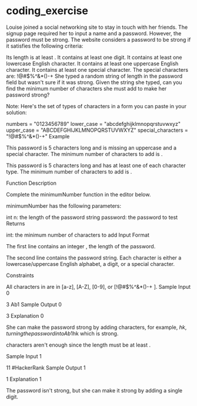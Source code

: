 # coding_exercise

Louise joined a social networking site to stay in touch with her friends. The signup page required her to input a name and a password. However, the password must be strong. The website considers a password to be strong if it satisfies the following criteria:

Its length is at least .
It contains at least one digit.
It contains at least one lowercase English character.
It contains at least one uppercase English character.
It contains at least one special character. The special characters are: !@#$%^&*()-+
She typed a random string of length  in the password field but wasn't sure if it was strong. Given the string she typed, can you find the minimum number of characters she must add to make her password strong?

Note: Here's the set of types of characters in a form you can paste in your solution:

numbers = "0123456789"
lower_case = "abcdefghijklmnopqrstuvwxyz"
upper_case = "ABCDEFGHIJKLMNOPQRSTUVWXYZ"
special_characters = "!@#$%^&*()-+"
Example


This password is 5 characters long and is missing an uppercase and a special character. The minimum number of characters to add is .


This password is 5 characters long and has at least one of each character type. The minimum number of characters to add is .

Function Description

Complete the minimumNumber function in the editor below.

minimumNumber has the following parameters:

int n: the length of the password
string password: the password to test
Returns

int: the minimum number of characters to add
Input Format

The first line contains an integer , the length of the password.

The second line contains the password string. Each character is either a lowercase/uppercase English alphabet, a digit, or a special character.

Constraints

All characters in  are in [a-z], [A-Z], [0-9], or [!@#$%^&*()-+ ].
Sample Input 0

3
Ab1
Sample Output 0

3
Explanation 0

She can make the password strong by adding  characters, for example, $hk, turning the password into Ab1$hk which is strong.

 characters aren't enough since the length must be at least .

Sample Input 1

11
#HackerRank
Sample Output 1

1
Explanation 1

The password isn't strong, but she can make it strong by adding a single digit.
